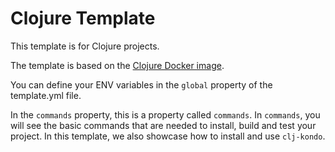 # Clojure Template

This template is for Clojure projects.

The template is based on the [Clojure Docker image](https://hub.docker.com/_/clojure/).

You can define your ENV variables in the `global` property of the template.yml file.

In the `commands` property, this is a property called `commands`. In `commands`, you will see the basic commands that are needed to install, build and test your project.
In this template, we also showcase how to install and use `clj-kondo`.
